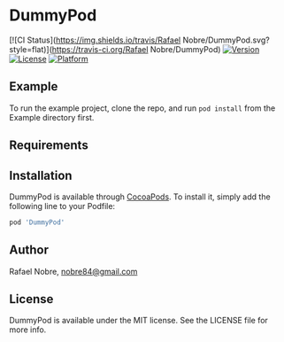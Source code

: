 # DummyPod

[![CI Status](https://img.shields.io/travis/Rafael Nobre/DummyPod.svg?style=flat)](https://travis-ci.org/Rafael Nobre/DummyPod)
[![Version](https://img.shields.io/cocoapods/v/DummyPod.svg?style=flat)](https://cocoapods.org/pods/DummyPod)
[![License](https://img.shields.io/cocoapods/l/DummyPod.svg?style=flat)](https://cocoapods.org/pods/DummyPod)
[![Platform](https://img.shields.io/cocoapods/p/DummyPod.svg?style=flat)](https://cocoapods.org/pods/DummyPod)

## Example

To run the example project, clone the repo, and run `pod install` from the Example directory first.

## Requirements

## Installation

DummyPod is available through [CocoaPods](https://cocoapods.org). To install
it, simply add the following line to your Podfile:

```ruby
pod 'DummyPod'
```

## Author

Rafael Nobre, nobre84@gmail.com

## License

DummyPod is available under the MIT license. See the LICENSE file for more info.

